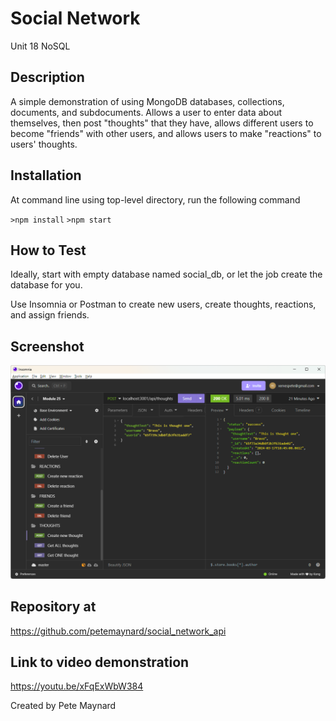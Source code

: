# Social Network 
Unit 18 NoSQL 

## Description

A simple demonstration of using MongoDB databases, collections, documents, and subdocuments.  Allows a user to enter data about themselves, then post "thoughts" that they have, allows different users to become "friends" with other users, and allows users to make "reactions" to users' thoughts.

## Installation

At command line using top-level directory, run the following command

`>npm install`
`>npm start`

## How to Test

Ideally, start with empty database named social_db, or let the job create the database for you.

Use Insomnia or Postman to create new users, create thoughts, reactions, and assign friends.

## Screenshot
![Demonstration of the finished Unit 19 Homework being used in the browser and then installed.](./screenshot.png)


## Repository at 
https://github.com/petemaynard/social_network_api

## Link to video demonstration
https://youtu.be/xFqExWbW384


Created by Pete Maynard

